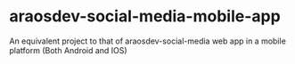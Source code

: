 # araosdev-social-media-mobile-app
An equivalent project to that of araosdev-social-media web app in a mobile platform (Both Android and IOS)
